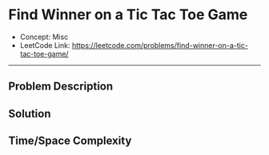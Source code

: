 # Find Winner on a Tic Tac Toe Game

- Concept: Misc
- LeetCode Link: https://leetcode.com/problems/find-winner-on-a-tic-tac-toe-game/

---

## Problem Description

## Solution

## Time/Space Complexity

